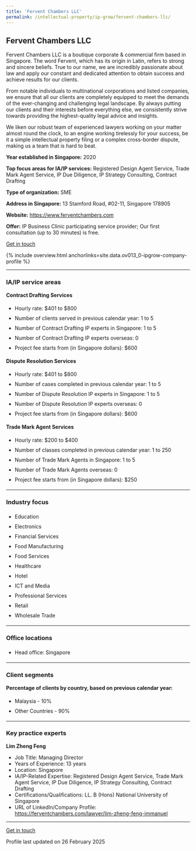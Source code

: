 ```yaml
---
title: 'Fervent Chambers LLC'
permalink: /intellectual-property/ip-grow/fervent-chambers-llc/
---
```


## Fervent Chambers LLC

Fervent Chambers LLC is a boutique corporate & commercial firm based in Singapore. The word Fervent, which has its origin in Latin, refers to strong and sincere beliefs. True to our name, we are incredibly passionate about law and apply our constant and dedicated attention to obtain success and achieve results for our clients.

From notable individuals to multinational corporations and listed companies, we ensure that all our clients are completely equipped to meet the demands of the ever-changing and challenging legal landscape. By always putting our clients and their interests before everything else, we consistently strive towards providing the highest-quality legal advice and insights.

We liken our robust team of experienced lawyers working on your matter almost round the clock, to an engine working tirelessly for your success, be it a simple intellectual property filing or a complex cross-border dispute, making us a team that is hard to beat.

<b>Year established in Singapore:</b> 2020

<b>Top focus areas for IA/IP services:</b> Registered Design Agent Service, Trade Mark Agent Service, IP Due Diligence, IP Strategy Consulting, Contract Drafting

<b>Type of organization:</b> SME

<b>Address in Singapore:</b> 13 Stamford Road, #02-11, Singapore 178905

<b>Website:</b> <a href='https://www.ferventchambers.com'>https://www.ferventchambers.com</a>

<b>Offer:</b> IP Business Clinic participating service provider; Our first consultation (up to 30 minutes) is free.

<a class='btn' href='https://form.gov.sg/67b6d359fac419d7dd08cd2e' target='_blank' rel='noopener'>Get in touch</a>

{% include overview.html anchorlinks=site.data.ov013_0-ipgrow-company-profile %}

---
<a name='ip-related-service-areas'></a>
### IA/IP service areas

**Contract Drafting Services**

<ul>
<li style='line-height: 27px; margin: 0px 0px !important'>Hourly rate:  $401 to $800</li>
<li style='line-height: 27px; margin: 0px 0px !important'>Number of clients served in previous calendar year: 1 to 5</li>
<li style='line-height: 27px; margin: 0px 0px !important'>Number of Contract Drafting IP experts in Singapore: 1 to 5</li>
<li style='line-height: 27px; margin: 0px 0px !important'>Number of Contract Drafting IP experts overseas: 0</li>
<li style='line-height: 27px; margin: 0px 0px !important'>Project fee starts from (in Singapore dollars): $600</li>
</ul>

**Dispute Resolution Services**

<ul>
<li style='line-height: 27px; margin: 0px 0px !important'>Hourly rate:  $401 to $800</li>
<li style='line-height: 27px; margin: 0px 0px !important'>Number of cases completed in previous calendar year: 1 to 5</li>
<li style='line-height: 27px; margin: 0px 0px !important'>Number of Dispute Resolution IP experts in Singapore: 1 to 5</li>
<li style='line-height: 27px; margin: 0px 0px !important'>Number of Dispute Resolution IP experts overseas: 0</li>
<li style='line-height: 27px; margin: 0px 0px !important'>Project fee starts from (in Singapore dollars):  $600</li>
</ul>

**Trade Mark Agent Services**

<ul>
<li style='line-height: 27px; margin: 0px 0px !important'>Hourly rate:  $200 to $400</li>
<li style='line-height: 27px; margin: 0px 0px !important'>Number of classes completed in previous calendar year: 1 to 250</li>
<li style='line-height: 27px; margin: 0px 0px !important'>Number of Trade Mark Agents in Singapore: 1 to 5</li>
<li style='line-height: 27px; margin: 0px 0px !important'>Number of Trade Mark Agents overseas: 0</li>
<li style='line-height: 27px; margin: 0px 0px !important'>Project fee starts from (in Singapore dollars):  $250</li>
</ul>

---
<a name='industry-focus'></a>
### Industry focus

<ul><li style='line-height: 27px; margin: 0px 0px !important'> Education</li><li style='line-height: 27px; margin: 0px 0px !important'>Electronics</li><li style='line-height: 27px; margin: 0px 0px !important'>Financial Services</li><li style='line-height: 27px; margin: 0px 0px !important'>Food Manufacturing</li><li style='line-height: 27px; margin: 0px 0px !important'>Food Services</li><li style='line-height: 27px; margin: 0px 0px !important'>Healthcare</li><li style='line-height: 27px; margin: 0px 0px !important'>Hotel</li><li style='line-height: 27px; margin: 0px 0px !important'>ICT and Media</li><li style='line-height: 27px; margin: 0px 0px !important'>Professional Services</li><li style='line-height: 27px; margin: 0px 0px !important'>Retail</li><li style='line-height: 27px; margin: 0px 0px !important'>Wholesale Trade</li></ul>

---
<a name='office-locations'></a>
### Office locations

<ul><li style='line-height: 27px; margin: 0px 0px !important'> Head office: Singapore</li></ul>

---
<a name='client-segments'></a>
### Client segments

**Percentage of clients by country, based on previous calendar year:**

<ul><li style='line-height: 27px; margin: 0px 0px !important'> Malaysia - 10%</li><li style='line-height: 27px; margin: 0px 0px !important'>Other Countries - 90%	</li></ul>

---
<a name='key-practice-experts'></a>
### Key practice experts

**Lim Zheng Feng**

- Job Title: Managing Director
- Years of Experience: 13 years
- Location: Singapore
- IA/IP-Related Expertise: Registered Design Agent Service, Trade Mark Agent Service, IP Due Diligence, IP Strategy Consulting, Contract Drafting
- Certifications/Qualifications: LL. B (Hons) National University of Singapore
- URL of LinkedIn/Company Profile: <a href="https://ferventchambers.com/lawyer/lim-zheng-feng-immanuel" target="_blank" rel="noopener">https://ferventchambers.com/lawyer/lim-zheng-feng-immanuel</a>

---
<p>
<a class='btn' href='https://form.gov.sg/67b6d359fac419d7dd08cd2e' target='_blank' rel='noopener'>Get in touch</a>
</p>
Profile last updated on 26 February 2025
